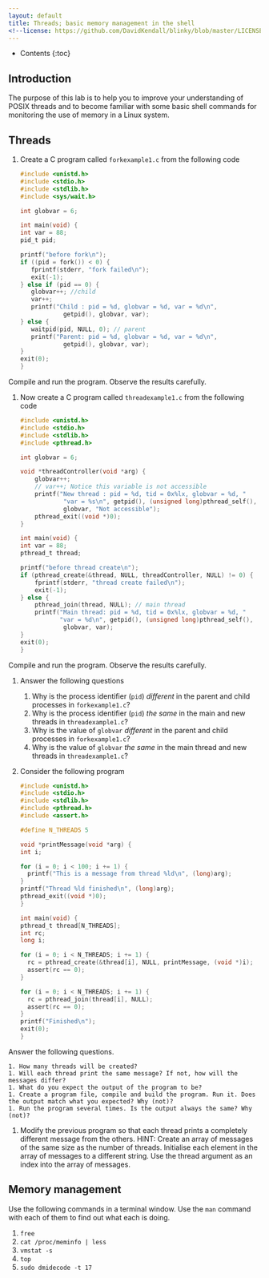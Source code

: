 ```yaml
---
layout: default
title: Threads; basic memory management in the shell
<!--license: https://github.com/DavidKendall/blinky/blob/master/LICENSE-->
---
```

* Contents
{:toc}

## Introduction

The purpose of this lab is to help you to improve your understanding of POSIX
threads and to become familiar with some basic shell commands for 
monitoring the use of memory in a Linux system.

## Threads

1. Create a C program called `forkexample1.c` from the following code

     ```c
     #include <unistd.h>
     #include <stdio.h>
     #include <stdlib.h>
     #include <sys/wait.h>

     int globvar = 6;

     int main(void) {
     int var = 88;
     pid_t pid;

     printf("before fork\n");
     if ((pid = fork()) < 0) {
        fprintf(stderr, "fork failed\n");
        exit(-1);
     } else if (pid == 0) {
        globvar++; //child
        var++;
        printf("Child : pid = %d, globvar = %d, var = %d\n",
                 getpid(), globvar, var);
     } else {
        waitpid(pid, NULL, 0); // parent
        printf("Parent: pid = %d, globvar = %d, var = %d\n",
                 getpid(), globvar, var);
     }
     exit(0);
     }
     ```
Compile and run the program. Observe the results carefully.

1. Now create a C program called `threadexample1.c` from the following code

     ```c
     #include <unistd.h>
     #include <stdio.h>
     #include <stdlib.h>
     #include <pthread.h>

     int globvar = 6;

     void *threadController(void *arg) {
         globvar++; 
         // var++; Notice this variable is not accessible
         printf("New thread : pid = %d, tid = 0x%lx, globvar = %d, "
                 "var = %s\n", getpid(), (unsigned long)pthread_self(),
                 globvar, "Not accessible");
         pthread_exit((void *)0);
     }

     int main(void) {
     int var = 88;
     pthread_t thread;

     printf("before thread create\n");
     if (pthread_create(&thread, NULL, threadController, NULL) != 0) {
         fprintf(stderr, "thread create failed\n");
         exit(-1);
     } else {
         pthread_join(thread, NULL); // main thread
         printf("Main thread: pid = %d, tid = 0x%lx, globvar = %d, " 
                "var = %d\n", getpid(), (unsigned long)pthread_self(),
                 globvar, var);
     }
     exit(0);
     }
     ```
Compile and run the program. Observe the results carefully.

1. Answer the following questions

    1. Why is the process identifier (`pid`) *different* in the parent and child processes in `forkexample1.c`?
    1. Why is the process identifier (`pid`) *the same* in the main and new threads in `threadexample1.c`?
    1. Why is the value of `globvar` *different* in the parent and child processes in `forkexample1.c`?
    1. Why is the value of `globvar` *the same* in the main thread and new threads in `threadexample1.c`?

1. Consider the following program

     ```c
     #include <unistd.h>
     #include <stdio.h>
     #include <stdlib.h>
     #include <pthread.h>
     #include <assert.h>

     #define N_THREADS 5

     void *printMessage(void *arg) {
     int i;

     for (i = 0; i < 100; i += 1) {
       printf("This is a message from thread %ld\n", (long)arg);
     }
     printf("Thread %ld finished\n", (long)arg);
     pthread_exit((void *)0);
     }

     int main(void) {
     pthread_t thread[N_THREADS];
     int rc;
     long i;

     for (i = 0; i < N_THREADS; i += 1) {
       rc = pthread_create(&thread[i], NULL, printMessage, (void *)i);
       assert(rc == 0);
     }

     for (i = 0; i < N_THREADS; i += 1) {
       rc = pthread_join(thread[i], NULL);
       assert(rc == 0);
     }
     printf("Finished\n");
     exit(0);
     }
     ```
Answer the following questions.

    1. How many threads will be created?
    1. Will each thread print the same message? If not, how will the messages differ?
    1. What do you expect the output of the program to be? 
    1. Create a program file, compile and build the program. Run it. Does the output match what you expected? Why (not)?
    1. Run the program several times. Is the output always the same? Why (not)?

1. Modify the previous program so that each thread prints a completely different message from the others.
   HINT: Create an array of messages of the same size as the number of threads. Initialise each element in
   the array of messages to a different string. Use the thread argument as an index into the array of messages.

## Memory management

Use the following commands in a terminal window. Use the `man` command with
each of them to find out what each is doing.

1. `free`
2. `cat /proc/meminfo | less`
3. `vmstat -s`
4. `top`
5. `sudo dmidecode -t 17`

